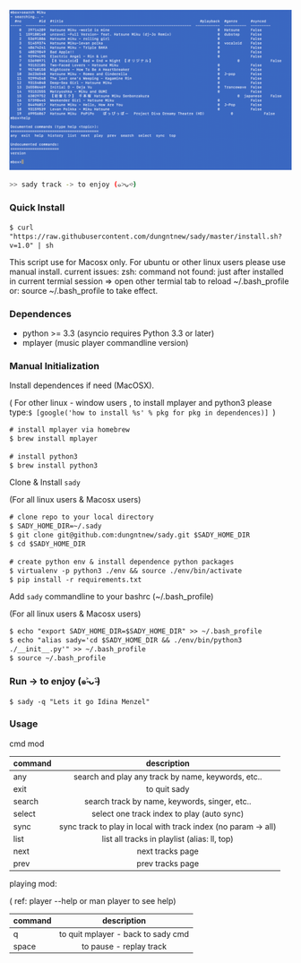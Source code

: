 
![Preview](https://raw.githubusercontent.com/dungntnew/sady/master/screen-v2.png "Usage..")

```bash
>> sady track -> to enjoy (๑˃̵ᴗ˂̵) 
```

### Quick Install 


```
$ curl "https://raw.githubusercontent.com/dungntnew/sady/master/install.sh?v=1.0" | sh 
```

This script use for Macosx only. For ubuntu or other linux users please use manual install.
current issues: zsh: command not found: just after installed in current termial session
=> open other termial tab to reload ~/.bash_profile  or: source ~/.bash_profile to take effect.



### Dependences
- python >= 3.3 (asyncio requires Python 3.3 or later)
- mplayer (music player commandline version)

### Manual Initialization

Install dependences if need (MacOSX). 

( For other linux - window users , to install mplayer and python3 please type:`$ [google('how to install %s' % pkg for pkg in dependences)] `)

```
# install mplayer via homebrew
$ brew install mplayer

# install python3 
$ brew install python3
```

Clone & Install `sady` 

(For all linux users & Macosx users)
```
# clone repo to your local directory
$ SADY_HOME_DIR=~/.sady
$ git clone git@github.com:dungntnew/sady.git $SADY_HOME_DIR
$ cd $SADY_HOME_DIR

# create python env & install dependence python packages
$ virtualenv -p python3 ./env && source ./env/bin/activate
$ pip install -r requirements.txt
```

Add `sady` commandline to your bashrc (~/.bash_profile)  

(For all linux users & Macosx users)
```
$ echo "export SADY_HOME_DIR=$SADY_HOME_DIR" >> ~/.bash_profile
$ echo "alias sady='cd $SADY_HOME_DIR && ./env/bin/python3 ./__init__.py'" >> ~/.bash_profile
$ source ~/.bash_profile
```

### Run -> to enjoy (๑˃̵ᴗ˂̵)
```
$ sady -q "Lets it go Idina Menzel" 
```


### Usage

cmd mod

| command        | description      
| ------------- |:-------------:|
| any | search and play any track by name, keywords, etc.. |
| exit | to quit sady |
| search      | search track by name, keywords, singer, etc..  |
| select      | select one track index to play (auto sync)       |
| sync | sync track to play in local with track index (no param -> all)      |
| list | list all tracks in playlist (alias: ll, top)|
| next | next tracks page |
| prev | prev tracks page |

playing mod:

( ref: player --help  or man player to see help)

| command        | description      
| ------------- |:-------------:|
| q | to quit mplayer - back to sady cmd |
| space | to pause - replay track |










